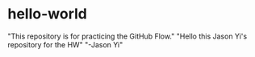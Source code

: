 # hello-world
"This repository is for practicing the GitHub Flow."
"Hello this Jason Yi's repository for the HW"
"-Jason Yi"
